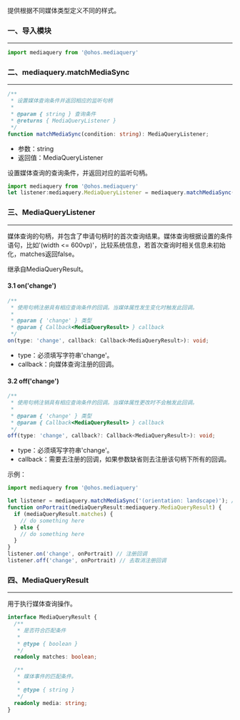 提供根据不同媒体类型定义不同的样式。



### 一、导入模块

---

```typescript
import mediaquery from '@ohos.mediaquery'
```



### 二、mediaquery.matchMediaSync

---

```typescript
/**
 * 设置媒体查询条件并返回相应的监听句柄
 *
 * @param { string } 查询条件
 * @returns { MediaQueryListener }
 */
function matchMediaSync(condition: string): MediaQueryListener;
```

- 参数：string
- 返回值：MediaQueryListener

设置媒体查询的查询条件，并返回对应的监听句柄。

```typescript
import mediaquery from '@ohos.mediaquery'
let listener:mediaquery.MediaQueryListener = mediaquery.matchMediaSync('(orientation: landscape)'); //监听横屏事件
```



### 三、MediaQueryListener

---

媒体查询的句柄，并包含了申请句柄时的首次查询结果。媒体查询根据设置的条件语句，比如'(width <= 600vp)'，比较系统信息，若首次查询时相关信息未初始化，matches返回false。

继承自MediaQueryResult。

#### 3.1 on('change')

```typescript
/**
 * 使用句柄注册具有相应查询条件的回调。当媒体属性发生变化时触发此回调。
 *
 * @param { 'change' } 类型
 * @param { Callback<MediaQueryResult> } callback
 */
on(type: 'change', callback: Callback<MediaQueryResult>): void;
```

- type：必须填写字符串'change'。
- callback：向媒体查询注册的回调。

#### 3.2 off('change')

```typescript
/**
 * 使用句柄注销具有相应查询条件的回调。当媒体属性更改时不会触发此回调。
 *
 * @param { 'change' } 类型
 * @param { Callback<MediaQueryResult> } callback
 */
off(type: 'change', callback?: Callback<MediaQueryResult>): void;
```

- type：必须填写字符串'change'。
- callback：需要去注册的回调，如果参数缺省则去注册该句柄下所有的回调。

示例：

```typescript
import mediaquery from '@ohos.mediaquery'

let listener = mediaquery.matchMediaSync('(orientation: landscape)'); //监听横屏事件
function onPortrait(mediaQueryResult:mediaquery.MediaQueryResult) {
  if (mediaQueryResult.matches) {
    // do something here
  } else {
    // do something here
  }
}
listener.on('change', onPortrait) // 注册回调
listener.off('change', onPortrait) // 去取消注册回调
```



### 四、MediaQueryResult

---

用于执行媒体查询操作。

```typescript
interface MediaQueryResult {
  /**
   * 是否符合匹配条件
   *
   * @type { boolean }
   */
  readonly matches: boolean;

  /**
   * 媒体事件的匹配条件。
   *
   * @type { string }
   */
  readonly media: string;
}
```































































